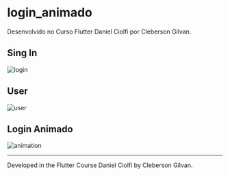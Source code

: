 # login_animado

Desenvolvido no Curso Flutter Daniel Ciolfi por Cleberson Gilvan.

## Sing In
![login](../imgens/to_readme/1.png)

## User
![user](../imgens/to_readme/2.png)

## Login Animado
![animation](../imgens/to_readme/3.gif)

---
Developed in the Flutter Course Daniel Ciolfi by Cleberson Gilvan.
